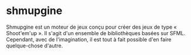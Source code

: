 # shmupgine
Shmupgine est un moteur de jeux conçu pour créer des jeux de type 
« Shoot'em'up ». Il s'agit d'un ensemble de bibliothèques basées sur SFML. 
Cependant, avec de l'imagination, il est tout à fait possible d'en faire 
quelque-chose d'autre.
